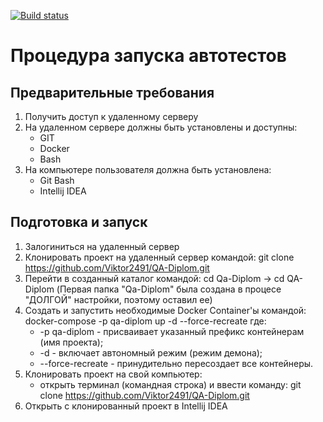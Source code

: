 [![Build status](https://ci.appveyor.com/api/projects/status/y38ghoafycg7uby9?svg=true)](https://ci.appveyor.com/project/Viktor2491/qa-diplom)
# Процедура запуска автотестов

## Предварительные требования
1. Получить доступ к удаленному серверу
1. На удаленном сервере должны быть установлены и доступны:
	- GIT
	- Docker	
	- Bash
1. На компьютере пользователя должна быть установлена:
	- Git Bash
	- Intellij IDEA

## Подготовка и запуск
1. Залогиниться на удаленный сервер
1. Клонировать проект на удаленный сервер командой:
	git clone https://github.com/Viktor2491/QA-Diplom.git
1. Перейти в созданный каталог командой:
cd Qa-Diplom -> cd QA-Diplom (Первая папка "Qa-Diplom" была создана в процесе "ДОЛГОЙ" настройки, поэтому оставил ее)
1. Создать и запустить необходимые Docker Container'ы командой:
	docker-compose -p qa-diplom up -d --force-recreate
	где:
	- -p qa-diplom - присваивает указанный префикс контейнерам (имя проекта);
	- -d - включает автономный режим (режим демона);
	- --force-recreate - принудительно пересоздает все контейнеры.
1. Клонировать проект на свой компьютер:
	- открыть терминал (командная строка) и ввести команду:	
		git clone https://github.com/Viktor2491/QA-Diplom.git
1. Открыть с клонированный проект в Intellij IDEA
